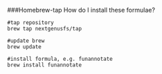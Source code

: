###Homebrew-tap
How do I install these formulae?

```
#tap repository
brew tap nextgenusfs/tap

#update brew
brew update

#install formula, e.g. funannotate
brew install funannotate
```
